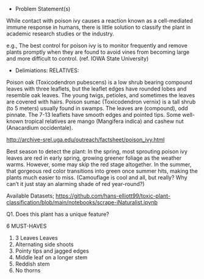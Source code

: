 - Problem Statement(s)

While contact with poison ivy causes a reaction known as a cell-mediated immune response in humans, there is little solution to classify the plant in academic research studies or the industry.


e.g., The best control for poison ivy is to monitor frequently and remove plants promptly when they are found to avoid vines from becoming large and more difficult to control.
(ref. IOWA State University)

- Delimiations: RELATIVES:

Poison oak (Toxicodendron pubescens) is a low shrub bearing compound leaves with three leaflets, but the leaflet edges have rounded lobes and resemble oak leaves. The young twigs, petioles, and sometimes the leaves are covered with hairs.
Poison sumac (Toxicodendron vernix) is a tall shrub (to 5 meters) usually found in swamps. The leaves are (compound), odd pinnate. The 7-13 leaflets have smooth edges and pointed tips.
Some well-known tropical relatives are mango (Mangifera indica) and cashew nut (Anacardium occidentale).

http://archive-srel.uga.edu/outreach/factsheet/poison_ivy.html


Best season to detect the plant: In the spring, most sprouting poison ivy leaves are red in early spring, growing greener foliage as the weather warms. However, some may skip the red stage altogether.
In the summer, that gorgeous red color transitions into green once summer hits, making the plants much easier to miss. (Camouflage is cool and all, but really? Why can’t it just stay an alarming shade of red year-round?)


Available Datasets;
https://github.com/hans-elliott99/toxic-plant-classification/blob/main/notebooks/scrape-iNaturalist.ipynb


Q1. Does this plant has a unique feature?

6 MUST-HAVES
1. 3 Leaves	Leaves 
2. Alternating side shoots	
3. Pointy tips and jagged edges	
4. Middle leaf on a longer stem
5. Reddish stem	
6. No thorns
